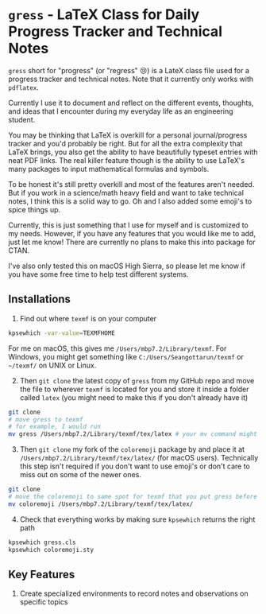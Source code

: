 # `gress` - LaTeX Class for Daily Progress Tracker and Technical Notes

`gress` short for "progress" (or "regress" 😢) is a LateX class file used  for a progress tracker and technical notes. Note that it currently only works with `pdflatex`.

Currently I use it to document and
reflect on the different events, thoughts, and ideas that I encounter during my
everyday life as an engineering student.

You may be thinking that LaTeX is overkill for a personal journal/progress tracker and you'd probably be right. But for all the extra complexity that LaTeX brings, you also get the ability to have beautifully typeset entries with neat PDF links. The real killer feature though is the ability to use LaTeX's many packages to input mathematical formulas and symbols.

To be honest it's still pretty overkill and most of the features aren't needed. But if you work in a science/math heavy field and want to take technical notes, I think this is a solid way to go. Oh and I also added some emoji's to spice things up.

Currently, this is just something that I use for myself and is customized to my
needs. However, if you have any features that you would like me to add, just let
me know! There are currently no plans to make this into package for CTAN.

I've also only tested this on macOS High Sierra, so please let me know if you
have some free time to help test different systems.

## Installations
1. Find out where `texmf` is on your computer

```bash
kpsewhich -var-value=TEXMFHOME
```

For me on macOS, this gives me `/Users/mbp7.2/Library/texmf`. For Windows, you might get something like `C:/Users/Seangottarun/texmf` or `~/texmf/` on UNIX or Linux.

2. Then `git clone` the latest copy of `gress` from my GitHub repo and move the file to wherever `texmf` is located for you and store it inside a folder called `latex` (you might need to make this if you don't already have it)

```bash
git clone
# move gress to texmf
# for example, I would run
mv gress /Users/mbp7.2/Library/texmf/tex/latex # your mv command might be different
```

3. Then `git clone` my fork of the `coloremoji` package by and place it at `/Users/mbp7.2/Library/texmf/tex/latex/` (for macOS users). Technically this step isn't required if you don't want to use emoji's or don't care to miss out on some of the newer ones.

```bash
git clone
# move the coloremoji to same spot for texmf that you put gress before
mv coloremoji /Users/mbp7.2/Library/texmf/tex/latex/
```
4. Check that everything works by making sure `kpsewhich` returns the right path

```bash
kpsewhich gress.cls
kpsewhich coloremoji.sty
```


## Key Features
1. Create specialized environments to record notes and observations on specific topics
